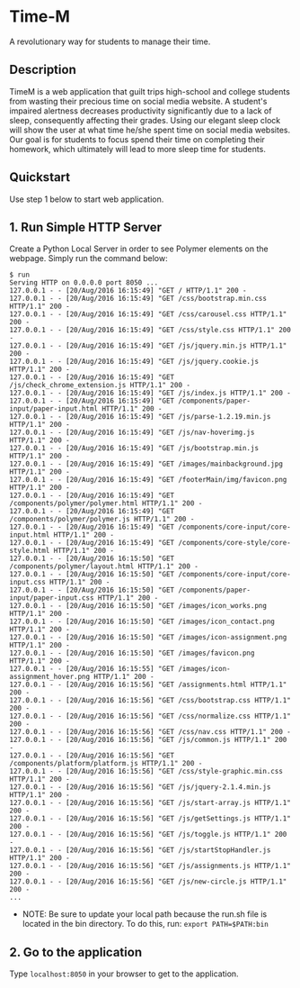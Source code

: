 Time-M
======
A revolutionary way for students to manage their time.


## Description

TimeM is a web application that guilt trips high-school and college students from wasting their 
precious time on social media website. A student's impaired alertness decreases productivity 
significantly due to a lack of sleep, consequently affecting their grades. Using our elegant sleep clock will 
show the user at what time he/she spent time on social media websites. Our goal is for students
to focus spend their time on completing their homework, which ultimately will lead to more sleep
time for students. 


## Quickstart

Use step 1 below to start web application. 


## 1. Run Simple HTTP Server
Create a Python Local Server in order to see Polymer elements on the webpage. 
Simply run the command below:

```
$ run
Serving HTTP on 0.0.0.0 port 8050 ...
127.0.0.1 - - [20/Aug/2016 16:15:49] "GET / HTTP/1.1" 200 -
127.0.0.1 - - [20/Aug/2016 16:15:49] "GET /css/bootstrap.min.css HTTP/1.1" 200 -
127.0.0.1 - - [20/Aug/2016 16:15:49] "GET /css/carousel.css HTTP/1.1" 200 -
127.0.0.1 - - [20/Aug/2016 16:15:49] "GET /css/style.css HTTP/1.1" 200 -
127.0.0.1 - - [20/Aug/2016 16:15:49] "GET /js/jquery.min.js HTTP/1.1" 200 -
127.0.0.1 - - [20/Aug/2016 16:15:49] "GET /js/jquery.cookie.js HTTP/1.1" 200 -
127.0.0.1 - - [20/Aug/2016 16:15:49] "GET /js/check_chrome_extension.js HTTP/1.1" 200 -
127.0.0.1 - - [20/Aug/2016 16:15:49] "GET /js/index.js HTTP/1.1" 200 -
127.0.0.1 - - [20/Aug/2016 16:15:49] "GET /components/paper-input/paper-input.html HTTP/1.1" 200 -
127.0.0.1 - - [20/Aug/2016 16:15:49] "GET /js/parse-1.2.19.min.js HTTP/1.1" 200 -
127.0.0.1 - - [20/Aug/2016 16:15:49] "GET /js/nav-hoverimg.js HTTP/1.1" 200 -
127.0.0.1 - - [20/Aug/2016 16:15:49] "GET /js/bootstrap.min.js HTTP/1.1" 200 -
127.0.0.1 - - [20/Aug/2016 16:15:49] "GET /images/mainbackground.jpg HTTP/1.1" 200 -
127.0.0.1 - - [20/Aug/2016 16:15:49] "GET /footerMain/img/favicon.png HTTP/1.1" 200 -
127.0.0.1 - - [20/Aug/2016 16:15:49] "GET /components/polymer/polymer.html HTTP/1.1" 200 -
127.0.0.1 - - [20/Aug/2016 16:15:49] "GET /components/polymer/polymer.js HTTP/1.1" 200 -
127.0.0.1 - - [20/Aug/2016 16:15:49] "GET /components/core-input/core-input.html HTTP/1.1" 200 -
127.0.0.1 - - [20/Aug/2016 16:15:49] "GET /components/core-style/core-style.html HTTP/1.1" 200 -
127.0.0.1 - - [20/Aug/2016 16:15:50] "GET /components/polymer/layout.html HTTP/1.1" 200 -
127.0.0.1 - - [20/Aug/2016 16:15:50] "GET /components/core-input/core-input.css HTTP/1.1" 200 -
127.0.0.1 - - [20/Aug/2016 16:15:50] "GET /components/paper-input/paper-input.css HTTP/1.1" 200 -
127.0.0.1 - - [20/Aug/2016 16:15:50] "GET /images/icon_works.png HTTP/1.1" 200 -
127.0.0.1 - - [20/Aug/2016 16:15:50] "GET /images/icon_contact.png HTTP/1.1" 200 -
127.0.0.1 - - [20/Aug/2016 16:15:50] "GET /images/icon-assignment.png HTTP/1.1" 200 -
127.0.0.1 - - [20/Aug/2016 16:15:50] "GET /images/favicon.png HTTP/1.1" 200 -
127.0.0.1 - - [20/Aug/2016 16:15:55] "GET /images/icon-assignment_hover.png HTTP/1.1" 200 -
127.0.0.1 - - [20/Aug/2016 16:15:56] "GET /assignments.html HTTP/1.1" 200 -
127.0.0.1 - - [20/Aug/2016 16:15:56] "GET /css/bootstrap.css HTTP/1.1" 200 -
127.0.0.1 - - [20/Aug/2016 16:15:56] "GET /css/normalize.css HTTP/1.1" 200 -
127.0.0.1 - - [20/Aug/2016 16:15:56] "GET /css/nav.css HTTP/1.1" 200 -
127.0.0.1 - - [20/Aug/2016 16:15:56] "GET /js/common.js HTTP/1.1" 200 -
127.0.0.1 - - [20/Aug/2016 16:15:56] "GET /components/platform/platform.js HTTP/1.1" 200 -
127.0.0.1 - - [20/Aug/2016 16:15:56] "GET /css/style-graphic.min.css HTTP/1.1" 200 -
127.0.0.1 - - [20/Aug/2016 16:15:56] "GET /js/jquery-2.1.4.min.js HTTP/1.1" 200 -
127.0.0.1 - - [20/Aug/2016 16:15:56] "GET /js/start-array.js HTTP/1.1" 200 -
127.0.0.1 - - [20/Aug/2016 16:15:56] "GET /js/getSettings.js HTTP/1.1" 200 -
127.0.0.1 - - [20/Aug/2016 16:15:56] "GET /js/toggle.js HTTP/1.1" 200 -
127.0.0.1 - - [20/Aug/2016 16:15:56] "GET /js/startStopHandler.js HTTP/1.1" 200 -
127.0.0.1 - - [20/Aug/2016 16:15:56] "GET /js/assignments.js HTTP/1.1" 200 -
127.0.0.1 - - [20/Aug/2016 16:15:56] "GET /js/new-circle.js HTTP/1.1" 200 -
...
```

* NOTE: Be sure to update your local path because the run.sh file is located in the bin directory.
  To do this, run: `export PATH=$PATH:bin` 
  
## 2. Go to the application

Type `localhost:8050` in your browser to get to the application.
